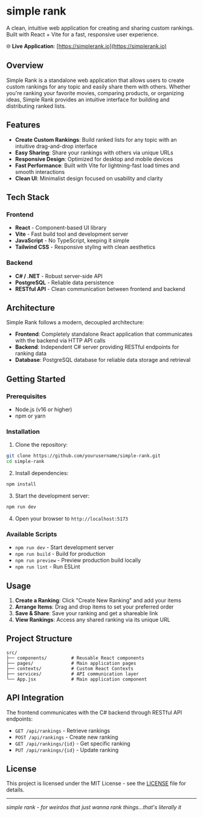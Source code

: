 # simple rank

A clean, intuitive web application for creating and sharing custom rankings. Built with React + Vite for a fast, responsive user experience.

🌐 **Live Application**: [https://simplerank.io](https://simplerank.io)

## Overview

Simple Rank is a standalone web application that allows users to create custom rankings for any topic and easily share them with others. Whether you're ranking your favorite movies, comparing products, or organizing ideas, Simple Rank provides an intuitive interface for building and distributing ranked lists.

## Features

- **Create Custom Rankings**: Build ranked lists for any topic with an intuitive drag-and-drop interface
- **Easy Sharing**: Share your rankings with others via unique URLs
- **Responsive Design**: Optimized for desktop and mobile devices
- **Fast Performance**: Built with Vite for lightning-fast load times and smooth interactions
- **Clean UI**: Minimalist design focused on usability and clarity

## Tech Stack

### Frontend
- **React** - Component-based UI library
- **Vite** - Fast build tool and development server
- **JavaScript** - No TypeScript, keeping it simple
- **Tailwind CSS** - Responsive styling with clean aesthetics

### Backend
- **C# / .NET** - Robust server-side API
- **PostgreSQL** - Reliable data persistence
- **RESTful API** - Clean communication between frontend and backend

## Architecture

Simple Rank follows a modern, decoupled architecture:

- **Frontend**: Completely standalone React application that communicates with the backend via HTTP API calls
- **Backend**: Independent C# server providing RESTful endpoints for ranking data
- **Database**: PostgreSQL database for reliable data storage and retrieval


## Getting Started

### Prerequisites
- Node.js (v16 or higher)
- npm or yarn

### Installation

1. Clone the repository:
```bash
git clone https://github.com/yourusername/simple-rank.git
cd simple-rank
```

2. Install dependencies:
```bash
npm install
```

3. Start the development server:
```bash
npm run dev
```

4. Open your browser to `http://localhost:5173`

### Available Scripts

- `npm run dev` - Start development server
- `npm run build` - Build for production
- `npm run preview` - Preview production build locally
- `npm run lint` - Run ESLint

## Usage

1. **Create a Ranking**: Click "Create New Ranking" and add your items
2. **Arrange Items**: Drag and drop items to set your preferred order
3. **Save & Share**: Save your ranking and get a shareable link
4. **View Rankings**: Access any shared ranking via its unique URL

## Project Structure

```
src/
├── components/         # Reusable React components
├── pages/              # Main application pages
├── contexts/           # Custom React Contexts
├── services/           # API communication layer
└── App.jsx             # Main application component
```

## API Integration

The frontend communicates with the C# backend through RESTful API endpoints:

- `GET /api/rankings` - Retrieve rankings
- `POST /api/rankings` - Create new ranking  
- `GET /api/rankings/{id}` - Get specific ranking
- `PUT /api/rankings/{id}` - Update ranking

## License

This project is licensed under the MIT License - see the [LICENSE](https://github.com/lorfakl/simple-rank?tab=MIT-1-ov-file#readme) file for details.


---

*simple rank - for weirdos that just wanna rank things...that's literally it*
